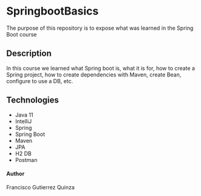 # SpringbootBasics

The purpose of this repository is to expose what was learned in the Spring Boot course

## Description

In this course we learned what Spring boot is, what it is for, how to create a Spring project, how to create dependencies with Maven, create Bean, configure to use a DB, etc.

## Technologies

- Java 11
- IntelliJ
- Spring
- Spring Boot
- Maven
- JPA
- H2 DB
- Postman

#### Author

Francisco Gutierrez Quinza
